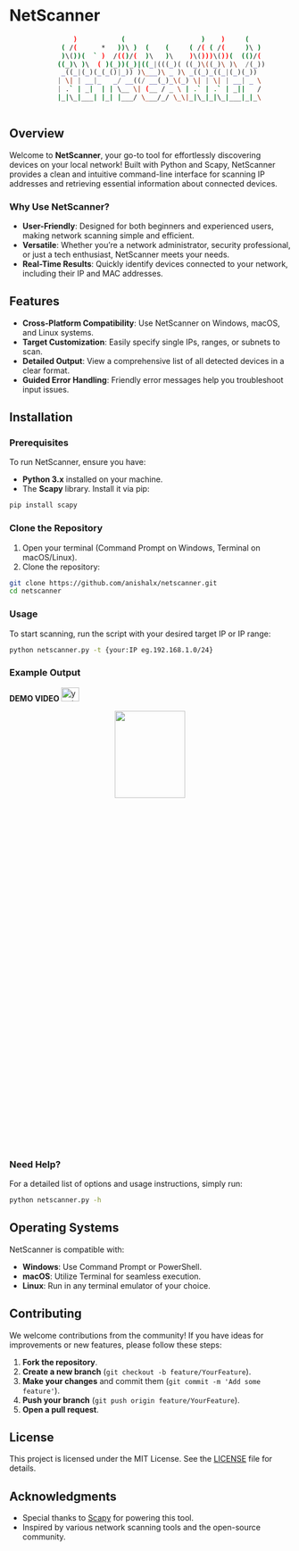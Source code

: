 # NetScanner

```bash
                )           (                   )    )     (     
             ( /(      *   ))\ )  (    (     ( /( ( /(     )\ )  
             )\())(  ` )  /(()/(  )\   )\    )\()))\())(  (()/(  
            ((_)\ )\  ( )(_))(_)|((_|(((_)( ((_)\((_)\ )\  /(_)) 
             _((_|(_)(_(_()|_)) )\___)\ _ )\ _((_)_((_|(_)(_))   
            | \| | __|_   _/ __((/ __(_)_\(_) \| | \| | __| _ \  
            | .` | _|  | | \__ \| (__ / _ \ | .` | .` | _||   /  
            |_|\_|___| |_| |___/ \___/_/ \_\|_|\_|_|\_|___|_|_\
  
````

## Overview

Welcome to **NetScanner**, your go-to tool for effortlessly discovering devices on your local network! Built with Python and Scapy, NetScanner provides a clean and intuitive command-line interface for scanning IP addresses and retrieving essential information about connected devices.

### Why Use NetScanner?

- **User-Friendly**: Designed for both beginners and experienced users, making network scanning simple and efficient.
- **Versatile**: Whether you’re a network administrator, security professional, or just a tech enthusiast, NetScanner meets your needs.
- **Real-Time Results**: Quickly identify devices connected to your network, including their IP and MAC addresses.

## Features

- **Cross-Platform Compatibility**: Use NetScanner on Windows, macOS, and Linux systems.
- **Target Customization**: Easily specify single IPs, ranges, or subnets to scan.
- **Detailed Output**: View a comprehensive list of all detected devices in a clear format.
- **Guided Error Handling**: Friendly error messages help you troubleshoot input issues.

## Installation

### Prerequisites

To run NetScanner, ensure you have:

- **Python 3.x** installed on your machine.
- The **Scapy** library. Install it via pip:

```bash
pip install scapy
```
### Clone the Repository

1. Open your terminal (Command Prompt on Windows, Terminal on macOS/Linux).
2. Clone the repository:

```bash
git clone https://github.com/anishalx/netscanner.git
cd netscanner
```
### Usage
To start scanning, run the script with your desired target IP or IP range:
```bash
python netscanner.py -t {your:IP eg.192.168.1.0/24}
```
### Example Output
<b>DEMO VIDEO </b>
 <a href="https://youtu.be/xmOvvurg90A" target="_blank">
    <img src="https://raw.githubusercontent.com/maurodesouza/profile-readme-generator/master/src/assets/icons/social/youtube/default.svg" width="32" height="25" alt="youtube logo"  />
  </a>
  
  <p align="center"><img src="https://www.imghost.net/ib/CVPFeSCQEvU5fKS_1727111197.png" width="50%" height="20%"/></p> 
  
### Need Help?
For a detailed list of options and usage instructions, simply run:
```bash
python netscanner.py -h
```
## Operating Systems

NetScanner is compatible with:

- **Windows**: Use Command Prompt or PowerShell.
- **macOS**: Utilize Terminal for seamless execution.
- **Linux**: Run in any terminal emulator of your choice.

## Contributing

We welcome contributions from the community! If you have ideas for improvements or new features, please follow these steps:

1. **Fork the repository**.
2. **Create a new branch** (`git checkout -b feature/YourFeature`).
3. **Make your changes** and commit them (`git commit -m 'Add some feature'`).
4. **Push your branch** (`git push origin feature/YourFeature`).
5. **Open a pull request**.

## License

This project is licensed under the MIT License. See the [LICENSE](LICENSE) file for details.

## Acknowledgments

- Special thanks to [Scapy](https://scapy.readthedocs.io/en/latest/) for powering this tool.
- Inspired by various network scanning tools and the open-source community.

